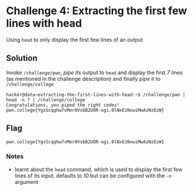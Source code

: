 # Challenge 4: Extracting the first few lines with head
Using `head` to only display the first few lines of an output
## Solution
Invoke `/challenge/pwn`, _pipe_ its output to `head` and display the first _7_ lines (as mentioned in the challenge description) and finally _pipe_ it to `/challenge/college`
```
hacker@data~extracting-the-first-lines-with-head:~$ /challenge/pwn | head -n 7 | /challenge/college
Congratulations, you piped the right codes!
pwn.college{YgxScqqhw7vMer0VsbB2UOR-ogi.0lNxEzNxwiMwAzNzEzW}
```
## Flag
`pwn.college{YgxScqqhw7vMer0VsbB2UOR-ogi.0lNxEzNxwiMwAzNzEzW}`
### Notes
- learnt about the `head` command, which is used to display the first few lines of its input, defaults to _10_ but can be configured with the `-n` argument